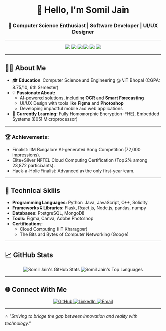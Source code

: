 <h1 align="center">👋 Hello, I'm Somil Jain</h1>
<h3 align="center">🚀 Computer Science Enthusiast | Software Developer | UI/UX Designer</h3>

---

<p align="center">
  <img src="https://img.shields.io/badge/Programming-Python-blue?style=for-the-badge&logo=python&logoColor=white" />
  <img src="https://img.shields.io/badge/Framework-Flask-lightgrey?style=for-the-badge&logo=flask&logoColor=white" />
  <img src="https://img.shields.io/badge/Frontend-React-blue?style=for-the-badge&logo=react&logoColor=white" />
  <img src="https://img.shields.io/badge/Android-Kotlin-brightgreen?style=for-the-badge&logo=kotlin&logoColor=white" />
  <img src="https://img.shields.io/badge/Database-PostgreSQL-blue?style=for-the-badge&logo=postgresql&logoColor=white" />
  <img src="https://img.shields.io/badge/Design-Figma-yellow?style=for-the-badge&logo=figma&logoColor=white" />
</p>

---

## 👨‍💻 About Me
- 🎓 **Education:** Computer Science and Engineering @ VIT Bhopal (CGPA: 8.75/10, 6th Semester)
- 💡 **Passionate About:**  
  - AI-powered solutions, including **OCR** and **Smart Forecasting**  
  - UI/UX Design with tools like **Figma** and **Photoshop**  
  - Developing impactful mobile and web applications  
- 🌱 **Currently Learning:** Fully Homomorphic Encryption (FHE), Embedded Systems (8051 Microprocessor)

---

### 🏆 **Achievements:**  
- Finalist: IIM Bangalore AI-generated Song Competition (72,000 impressions).  
- Elite+Silver NPTEL Cloud Computing Certification (Top 2% among 23,872 participants).  
- Hack-a-Holic Finalist: Advanced as the only first-year team.  

---

## 🔧 Technical Skills
- **Programming Languages:** Python, Java, JavaScript, C++, Solidity  
- **Frameworks & Libraries:** Flask, React.js, Node.js, pandas, numpy  
- **Databases:** PostgreSQL, MongoDB  
- **Tools:** Figma, Canva, Adobe Photoshop  
- **Certifications:**  
  - Cloud Computing (IIT Kharagpur)  
  - The Bits and Bytes of Computer Networking (Google)  

---

## 📈 GitHub Stats
<p align="center">
  <img src="https://github-readme-stats.vercel.app/api?username=Somil2104&show_icons=true&theme=radical" alt="Somil Jain's GitHub Stats" />
  <img src="https://github-readme-stats.vercel.app/api/top-langs/?username=Somil2104&layout=compact&theme=radical" alt="Somil Jain's Top Languages" />
</p>

---

## 🌐 Connect With Me
<p align="center">
  <a href="https://github.com/Somil2104" target="_blank">
    <img src="https://img.shields.io/badge/GitHub-black?style=for-the-badge&logo=github&logoColor=white" alt="GitHub" />
  </a>
  <a href="https://www.linkedin.com/in/somil-jain-183ba9247/" target="_blank">
    <img src="https://img.shields.io/badge/LinkedIn-blue?style=for-the-badge&logo=linkedin&logoColor=white" alt="LinkedIn" />
  </a>
  <a href="mailto:somiljain2104@gmail.com" target="_blank">
    <img src="https://img.shields.io/badge/Email-red?style=for-the-badge&logo=gmail&logoColor=white" alt="Email" />
  </a>
</p>

---

⭐️ *"Striving to bridge the gap between innovation and reality with technology."*
